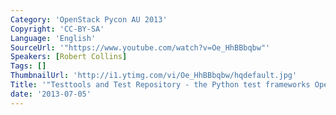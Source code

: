 ```yaml
---
Category: 'OpenStack Pycon AU 2013'
Copyright: 'CC-BY-SA'
Language: 'English'
SourceUrl: '"https://www.youtube.com/watch?v=Oe_HhBBbqbw"'
Speakers: [Robert Collins]
Tags: []
ThumbnailUrl: 'http://i1.ytimg.com/vi/Oe_HhBBbqbw/hqdefault.jpg'
Title: '"Testtools and Test Repository - the Python test frameworks OpenStack uses"'
date: '2013-07-05'
---
```


